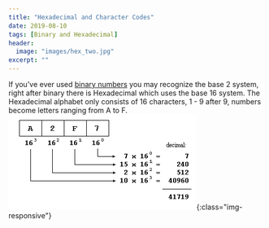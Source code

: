 ```yaml
---
title: "Hexadecimal and Character Codes"
date: 2019-08-10
tags: [Binary and Hexadecimal]
header:
  image: "images/hex_two.jpg"
excerpt: ""
---
```

If you've ever used [binary numbers](https://patchyst.github.io/binaryintro/) you may recognize the base 2 system, right after binary there is Hexadecimal which uses the base 16 system. The Hexadecimal alphabet only consists of 16 characters, 1 - 9 after 9, numbers become letters ranging from A to F.
![hexadecimal-conversion](/images/base_hex.jpg){:class="img-responsive"}
